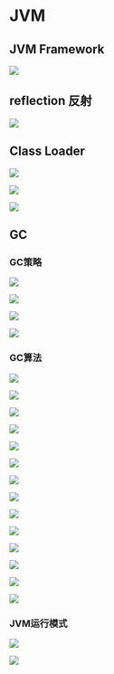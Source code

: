 # JVM

## JVM Framework

![](../../.gitbook/assets/image%20%2849%29.png)

## reflection 反射

![](../../.gitbook/assets/image%20%2845%29.png)

## Class Loader

![](../../.gitbook/assets/image%20%2827%29.png)

![](../../.gitbook/assets/image%20%2832%29.png)

![](../../.gitbook/assets/image%20%2831%29.png)

## GC

### GC策略

![](../../.gitbook/assets/image%20%283%29.png)

![](../../.gitbook/assets/image%20%2842%29.png)

![](../../.gitbook/assets/image%20%2843%29.png)

![](../../.gitbook/assets/image%20%2837%29.png)

### GC算法

![](../../.gitbook/assets/image%20%2825%29.png)

![](../../.gitbook/assets/image%20%281%29.png)

![](../../.gitbook/assets/image%20%2818%29.png)

![](../../.gitbook/assets/image%20%2819%29.png)

![](../../.gitbook/assets/image%20%2820%29.png)

![](../../.gitbook/assets/image%20%288%29.png)

![](../../.gitbook/assets/image%20%2826%29.png)

![](../../.gitbook/assets/image%20%2851%29.png)

![](../../.gitbook/assets/image%20%2838%29.png)

![](../../.gitbook/assets/image%20%2814%29.png)

![](../../.gitbook/assets/image%20%2828%29.png)

![](../../.gitbook/assets/image%20%286%29.png)

![](../../.gitbook/assets/image%20%2812%29.png)

![](../../.gitbook/assets/image%20%285%29.png)

### JVM运行模式

![](../../.gitbook/assets/image%20%2833%29.png)

![](../../.gitbook/assets/image%20%2835%29.png)


